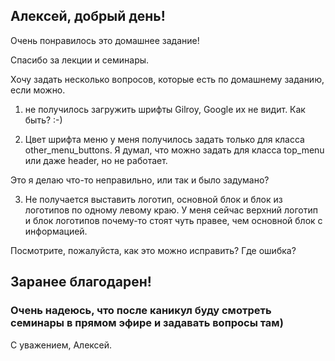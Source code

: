 ## Алексей, добрый день!

Очень понравилось это домашнее задание!

Спасибо за лекции и семинары.

Хочу задать несколько вопросов, которые есть по домашнему заданию, если можно.

1. не получилось загружить шрифты Gilroy, Google их не видит.
Как быть? :-)

2. Цвет шрифта меню у меня получилось задать только для класса other_menu_buttons. Я думал, что можно задать для класса top_menu или даже header, но не работает.

Это я делаю что-то неправильно, или так и было задумано?

3. Не получается выставить логотип, основной блок и блок из логотипов по одному левому краю. У меня сейчас верхний логотип и блок логотипов почему-то стоят чуть правее, чем основной блок с информацией.

Посмотрите, пожалуйста, как это можно исправить? Где ошибка?

## Заранее благодарен!
### Очень надеюсь, что после каникул буду смотреть семинары в прямом эфире и задавать вопросы там)

С уважением,
Алексей.





